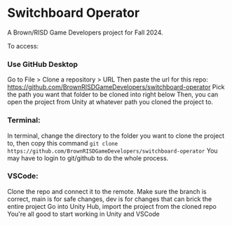 # Switchboard Operator
A Brown/RISD Game Developers project for Fall 2024.


To access:

### Use GitHub Desktop
Go to File > Clone a repository > URL 
Then paste the url for this repo: https://github.com/BrownRISDGameDevelopers/switchboard-operator
Pick the path you want that folder to be cloned into right below
Then, you can open the project from Unity at whatever path you cloned the project to. 

### Terminal:
In terminal, change the directory to the folder you want to clone the project to, then copy this command
```git clone https://github.com/BrownRISDGameDevelopers/switchboard-operator```
You may have to login to git/github to do the whole process. 

### VSCode:
Clone the repo and connect it to the remote.
Make sure the branch is correct, main is for safe changes, dev is for changes that can brick the entire project
Go into Unity Hub, import the project from the cloned repo
You're all good to start working in Unity and VSCode
